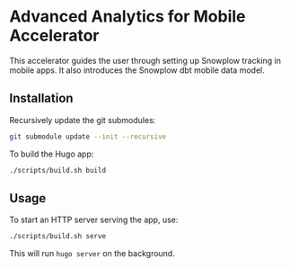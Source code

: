 # Advanced Analytics for Mobile Accelerator

This accelerator guides the user through setting up Snowplow tracking in mobile apps. It also introduces the Snowplow dbt mobile data model.

## Installation

Recursively update the git submodules:

```sh
git submodule update --init --recursive
```

To build the Hugo app:

```sh
./scripts/build.sh build
```

## Usage

To start an HTTP server serving the app, use:

```sh
./scripts/build.sh serve
```

This will run `hugo server` on the background.
